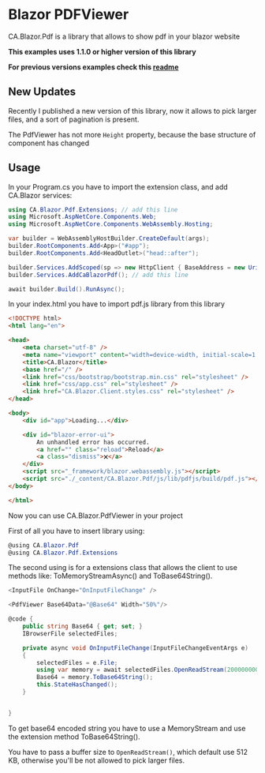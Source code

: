 ﻿# Blazor PDFViewer

CA.Blazor.Pdf is a library that allows to show pdf in your blazor website

**This examples uses 1.1.0 or higher version of this library**

**For previous versions examples check this [readme](https://github.com/criss02-cs/CA.Blazor/tree/master/CA.Blazor.Pdf/old)**

## New Updates

Recently I published a new version of this library, now it allows to pick larger files, and a sort of pagination is present.

The PdfViewer has not more ```Height``` property, because the base structure of component has changed

## Usage
In your Program.cs you have to import the extension class, and add CA.Blazor services:
```C#
using CA.Blazor.Pdf.Extensions; // add this line
using Microsoft.AspNetCore.Components.Web;
using Microsoft.AspNetCore.Components.WebAssembly.Hosting;

var builder = WebAssemblyHostBuilder.CreateDefault(args);
builder.RootComponents.Add<App>("#app");
builder.RootComponents.Add<HeadOutlet>("head::after");

builder.Services.AddScoped(sp => new HttpClient { BaseAddress = new Uri(builder.HostEnvironment.BaseAddress) });
builder.Services.AddCaBlazorPdf(); // add this line

await builder.Build().RunAsync();
```

In your index.html you have to import pdf.js library from this library
```HTML
<!DOCTYPE html>
<html lang="en">

<head>
    <meta charset="utf-8" />
    <meta name="viewport" content="width=device-width, initial-scale=1.0, maximum-scale=1.0, user-scalable=no" />
    <title>CA.Blazor</title>
    <base href="/" />
    <link href="css/bootstrap/bootstrap.min.css" rel="stylesheet" />
    <link href="css/app.css" rel="stylesheet" />
    <link href="CA.Blazor.Client.styles.css" rel="stylesheet" />
</head>

<body>
    <div id="app">Loading...</div>

    <div id="blazor-error-ui">
        An unhandled error has occurred.
        <a href="" class="reload">Reload</a>
        <a class="dismiss">🗙</a>
    </div>
    <script src="_framework/blazor.webassembly.js"></script>
    <script src="./_content/CA.Blazor.Pdf/js/lib/pdfjs/build/pdf.js"></script><!-- Add this line -->
</body>

</html>
```

Now you can use CA.Blazor.PdfViewer in your project

First of all you have to insert library using:
```C#
@using CA.Blazor.Pdf
@using CA.Blazor.Pdf.Extensions
```
The second using is for a extensions class that allows the client to use methods like:
ToMemoryStreamAsync() and ToBase64String().
```C#
<InputFile OnChange="OnInputFileChange" />

<PdfViewer Base64Data="@Base64" Width="50%"/>

@code {
    public string Base64 { get; set; }
    IBrowserFile selectedFiles;

    private async void OnInputFileChange(InputFileChangeEventArgs e)
    {
        selectedFiles = e.File;
        using var memory = await selectedFiles.OpenReadStream(2000000000).ToMemoryStreamAsync();
        Base64 = memory.ToBase64String();
        this.StateHasChanged();
    }


}
```
To get base64 encoded string you have to use a MemoryStream and use the extension method ToBase64String().

You have to pass a buffer size to ```OpenReadStream()```, which default use 512 KB, otherwise you'll be not allowed to pick larger files.